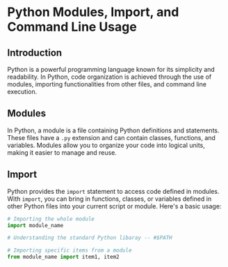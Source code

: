 # Python Modules, Import, and Command Line Usage

## Introduction

Python is a powerful programming language known for its simplicity and readability. In Python, code organization is achieved through the use of modules, importing functionalities from other files, and command line execution.

## Modules

In Python, a module is a file containing Python definitions and statements. These files have a `.py` extension and can contain classes, functions, and variables. Modules allow you to organize your code into logical units, making it easier to manage and reuse.

## Import

Python provides the `import` statement to access code defined in modules. With `import`, you can bring in functions, classes, or variables defined in other Python files into your current script or module. Here's a basic usage:

```python
# Importing the whole module
import module_name

# Understanding the standard Python libaray -- #$PATH 

# Importing specific items from a module
from module_name import item1, item2
